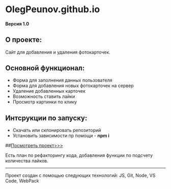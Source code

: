 # OlegPeunov.github.io

#### Версия 1.0

## О проекте: 

Сайт для добавления и удаления фотокарточек.

## Основной функционал:

* Форма для заполнения данных пользователя
* Форма для добавления новых фотокарточек на сервер
* Удаление добавленных карточек
* Возможность ставить лайки
* Просмотр картинки по клику

## Интсрукции по запуску:
* Скачать или склонировать репозиторий
* Установить зависимости пр помощи - **npm i**


##[Посмотреть проект>>>](https://olegpeunov.github.io/)


Есть план по рефакторингу кода, добавления функции по подсчету количества лайков.

***
Проект создан с помощью следующих технологий: JS, Git, Node, VS Code, WebPack
